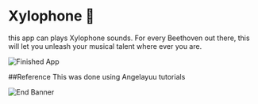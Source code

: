 # Xylophone 🎹


this app can plays Xylophone sounds. For every Beethoven out there, this will let you unleash your musical talent where ever you are. 

![Finished App](https://github.com/londonappbrewery/Images/blob/master/xylophone-flutter.png)

##Reference
This was done using Angelayuu tutorials 

![End Banner](https://github.com/londonappbrewery/Images/blob/master/readme-end-banner.png)
